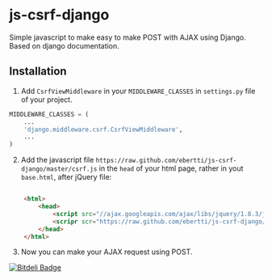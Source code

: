 js-csrf-django
==============

Simple javascript to make easy to make POST with AJAX using Django. Based on django documentation.

Installation
------------

1. Add ``CsrfViewMiddleware`` in your  ``MIDDLEWARE_CLASSES`` in ``settings.py`` file of your project. 
``` python
MIDDLEWARE_CLASSES = (
	...
	'django.middleware.csrf.CsrfViewMiddleware',
	...
)
```

2. Add the javascript file  ``https://raw.github.com/ebertti/js-csrf-django/master/csrf.js`` in the ``head`` of your html page, rather in yout ``base.html``, after jQuery file:
```html

	<html>
		<head>
			<script src="//ajax.googleapis.com/ajax/libs/jquery/1.8.3/jquery.min.js"></script>
			<scripr scr="https://raw.github.com/ebertti/js-csrf-django/master/csrf.js"></script>
		</head>
	</html>
```
3. Now you can make your AJAX request using POST.


[![Bitdeli Badge](https://d2weczhvl823v0.cloudfront.net/ebertti/js-csrf-django/trend.png)](https://bitdeli.com/free "Bitdeli Badge")

